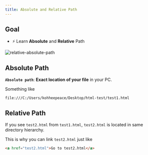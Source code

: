 ```yaml
---
title: Absolute and Relative Path
---
```


## Goal
- ⚡ Learn **Absolute** and **Relative** Path

![relative-absolute-path](../../img/2020-05-08-01-14-31.png)

## Absolute Path
**`Absolute path`**: **Exact location of your file** in your PC.

Something like

```
file:///C:/Users/kohheepeace/Desktop/html-test/test1.html
```

## Relative Path
If you see `test2.html` from `test1.html`, `test2.html` is located in same directory hierarchy.

This is why you can link `test2.html` just like
```html
<a href="test2.html">Go to test2.html</a>
```